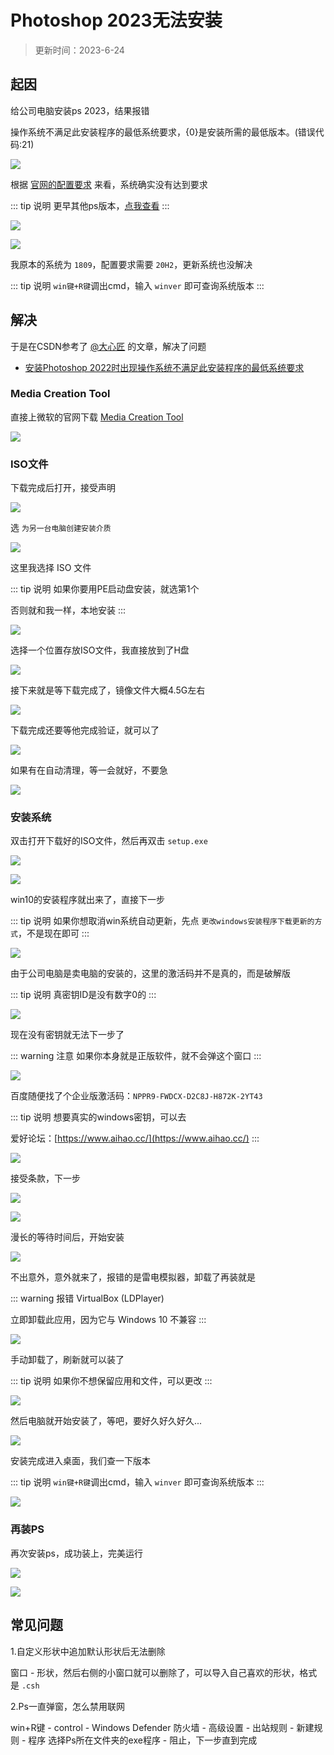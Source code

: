 # Photoshop 2023无法安装

> 更新时间：2023-6-24


## 起因

给公司电脑安装ps 2023，结果报错

操作系统不满足此安装程序的最低系统要求，{0}是安装所需的最低版本。(错误代码:21)


![](/ps/ps-01.png)

根据 [官网的配置要求](https://helpx.adobe.com/cn/photoshop/system-requirements.chromeless.html) 来看，系统确实没有达到要求

::: tip 说明
更早其他ps版本，[点我查看](https://helpx.adobe.com/cn/photoshop/system-requirements/earlier-versions.chromeless.html)
:::

![](/ps/ps-02.png)

![](/ps/ps-03.png)



我原本的系统为 `1809`，配置要求需要 `20H2`，更新系统也没解决

::: tip 说明
`win键+R键`调出cmd，输入 `winver` 即可查询系统版本
:::





## 解决

于是在CSDN参考了 [@大心匠](https://blog.csdn.net/leitingvre) 的文章，解决了问题

* [安装Photoshop 2022时出现操作系统不满足此安装程序的最低系统要求](https://blog.csdn.net/leitingvre/article/details/123267644)


### Media Creation Tool

直接上微软的官网下载 [Media Creation Tool](https://www.microsoft.com/zh-cn/software-download/windows10/)


![](/ps/ps-04.png)



### ISO文件

下载完成后打开，接受声明

![](/ps/ps-05.png)

选 `为另一台电脑创建安装介质` 

![](/ps/ps-06.png)

这里我选择 ISO 文件

::: tip 说明 
如果你要用PE启动盘安装，就选第1个

否则就和我一样，本地安装
:::

![](/ps/ps-07.png)

选择一个位置存放ISO文件，我直接放到了H盘

![](/ps/ps-08.png)

接下来就是等下载完成了，镜像文件大概4.5G左右

![](/ps/ps-09.png)

下载完成还要等他完成验证，就可以了


![](/ps/ps-10.png)

如果有在自动清理，等一会就好，不要急

![](/ps/ps-11.png)




### 安装系统

双击打开下载好的ISO文件，然后再双击 `setup.exe`

![](/ps/ps-12.png)

![](/ps/ps-13.png)

win10的安装程序就出来了，直接下一步

::: tip 说明
如果你想取消win系统自动更新，先点 `更改windows安装程序下载更新的方式`，不是现在即可
:::


![](/ps/ps-14.png)


由于公司电脑是卖电脑的安装的，这里的激活码并不是真的，而是破解版

::: tip 说明
真密钥ID是没有数字0的
:::

![](/ps/ps-15.png)

现在没有密钥就无法下一步了

::: warning 注意
如果你本身就是正版软件，就不会弹这个窗口
:::

![](/ps/ps-16.png)

百度随便找了个企业版激活码：`NPPR9-FWDCX-D2C8J-H872K-2YT43`

::: tip 说明
想要真实的windows密钥，可以去

爱好论坛：[https://www.aihao.cc/](https://www.aihao.cc/)
:::

![](/ps/ps-17.png)

接受条款，下一步

![](/ps/ps-18.png)

![](/ps/ps-19.png)

漫长的等待时间后，开始安装

![](/ps/ps-20.png)

不出意外，意外就来了，报错的是雷电模拟器，卸载了再装就是

::: warning 报错
VirtualBox (LDPlayer)

立即卸载此应用，因为它与 Windows 10 不兼容
:::

![](/ps/ps-21.png)

手动卸载了，刷新就可以装了

::: tip 说明
如果你不想保留应用和文件，可以更改
:::

![](/ps/ps-22.png)

然后电脑就开始安装了，等吧，要好久好久好久...

![](/ps/ps-23.png)


安装完成进入桌面，我们查一下版本

::: tip 说明
`win键+R键`调出cmd，输入 `winver` 即可查询系统版本
:::

![](/ps/ps-24.png)


### 再装PS

再次安装ps，成功装上，完美运行

![](/ps/ps-25.png)


![](/ps/ps-26.png)





## 常见问题

1.自定义形状中追加默认形状后无法删除

窗口 - 形状，然后右侧的小窗口就可以删除了，可以导入自己喜欢的形状，格式是 `.csh`


2.Ps一直弹窗，怎么禁用联网

win+R键 - control - Windows Defender 防火墙 - 高级设置 - 出站规则 - 新建规则 - 程序 选择Ps所在文件夹的exe程序 - 阻止，下一步直到完成